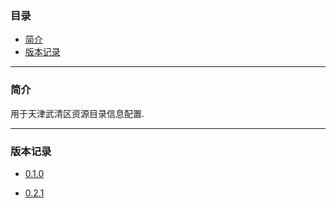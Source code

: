 ### 目录

* [简介](#abstract)
* [版本记录](#version)

---

### <a name="abstract">简介</a>

用于天津武清区资源目录信息配置.

---

### <a name="version">版本记录</a>

* [0.1.0](./Docs/Version/0.1.0.md "0.1.0")

* [0.2.1](./Docs/Version/0.2.1.md "0.2.1")

